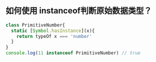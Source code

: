 ## 如何使用 instanceof判断原始数据类型？
```js
class PrimitiveNumber{
  static [Symbol.hasInstance](x){
    return typeOf x === 'number'
  }
}
console.log(11 instanceof PrimitiveNumber) // true
```